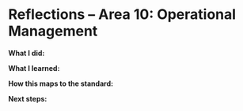 # Reflections – Area 10: Operational Management

**What I did:**

**What I learned:**

**How this maps to the standard:**

**Next steps:**
